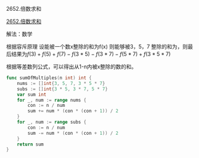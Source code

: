 2652.倍数求和

[2652.倍数求和](https://leetcode.cn/problems/sum-multiples/)



解法：数学



根据容斥原理 设能被一个数x整除的和为f(x)  则能够被3，5，7 整除的和为，则最后结果为$f(3)+f(5)+f(7)-f(3*5)-f(3*7)-f(5*7)+f(3*5*7)$

根据等差数列公式，可以得出从1-n内被x整除的数的和。



```go
func sumOfMultiples(n int) int {
	nums := []int{3, 5, 7, 3 * 5 * 7}
	subs := []int{3 * 5, 3 * 7, 5 * 7}
	var sum int
	for _, num := range nums {
		con := n / num
		sum += num * (con * (con + 1)) / 2
	}
	for _, num := range subs {
		con := n / num
		sum -= num * (con * (con + 1)) / 2
	}
	return sum
}
```


